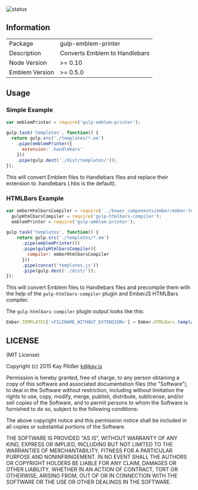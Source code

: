 ![status](https://secure.travis-ci.org/kay-is/gulp-emblem-printer.svg?branch=master)

## Information

<table>
<tr>
<td>Package</td><td>gulp-emblem-printer</td>
</tr>
<tr>
<td>Description</td>
<td>Converts Emblem to Handlebars</td>
</tr>
<tr>
<td>Node Version</td>
<td>>= 0.10</td>
</tr>
<tr>
<td>Emblem Version</td>
<td>>= 0.5.0</td>
</tr>
</table>

## Usage

### Simple Example

```js
var emblemPrinter = require('gulp-emblem-printer');

gulp.task('templates', function() {
  return gulp.src('./templates/*.em')
    .pipe(emblemPrinter({
      extension:'.handlebars'
    }))
    .pipe(gulp.dest('./dist/templates/'));
});
```

This will convert Emblem files to Handlebars files and replace their extension to .handlebars (.hbs is the default).

### HTMLBars Example

```js
var emberHtmlbarsCompiler = require('../bower_components/ember/ember-template-compiler'),
  gulpHtmlbarsCompiler = require('gulp-htmlbars-compiler');
  emblemPrinter = require('gulp-emblem-printer');

gulp.task('templates', function() {
    return gulp.src('./templates/*.em')
      .pipe(emblemPrinter())
      .pipe(gulpHtmlbarsCompiler({
        compiler: emberHtmlbarsCompiler
      }))
      .pipe(concat('templates.js'))
      .pipe(gulp.dest('./dist/'));
});
```

This will convert Emblem files to Handlebars files and precompile them with the help of the `gulp-htmlbars-compiler` plugin and EmberJS HTMLBars compiler.

The `gulp-htmlbars-compiler` plugin output looks like this:

```js
Ember.TEMPLATES['<FILENAME_WITHOUT_EXTENSION>'] = Ember.HTMLBars.template(<PRECOMPILED_TEMPLATE>);
```

## LICENSE

(MIT License)

Copyright (c) 2015 Kay Plößer <k@kay.is>

Permission is hereby granted, free of charge, to any person obtaining
a copy of this software and associated documentation files (the
"Software"), to deal in the Software without restriction, including
without limitation the rights to use, copy, modify, merge, publish,
distribute, sublicense, and/or sell copies of the Software, and to
permit persons to whom the Software is furnished to do so, subject to
the following conditions:

The above copyright notice and this permission notice shall be
included in all copies or substantial portions of the Software.

THE SOFTWARE IS PROVIDED "AS IS", WITHOUT WARRANTY OF ANY KIND,
EXPRESS OR IMPLIED, INCLUDING BUT NOT LIMITED TO THE WARRANTIES OF
MERCHANTABILITY, FITNESS FOR A PARTICULAR PURPOSE AND
NONINFRINGEMENT. IN NO EVENT SHALL THE AUTHORS OR COPYRIGHT HOLDERS BE
LIABLE FOR ANY CLAIM, DAMAGES OR OTHER LIABILITY, WHETHER IN AN ACTION
OF CONTRACT, TORT OR OTHERWISE, ARISING FROM, OUT OF OR IN CONNECTION
WITH THE SOFTWARE OR THE USE OR OTHER DEALINGS IN THE SOFTWARE.